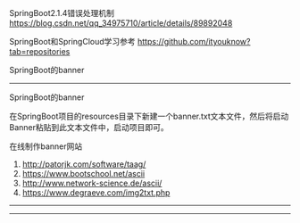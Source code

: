 SpringBoot2.1.4错误处理机制
https://blog.csdn.net/qq_34975710/article/details/89892048


SpringBoot和SpringCloud学习参考
https://github.com/ityouknow?tab=repositories


SpringBoot的banner



---------------------------------------------------------------------------------------------------------------------

SpringBoot的banner


在SpringBoot项目的resources目录下新建一个banner.txt文本文件，然后将启动Banner粘贴到此文本文件中，启动项目即可。


在线制作banner网站
1. http://patorjk.com/software/taag/
2. https://www.bootschool.net/ascii
3. http://www.network-science.de/ascii/
4. https://www.degraeve.com/img2txt.php





---------------------------------------------------------------------------------------------------------------------










---------------------------------------------------------------------------------------------------------------------


